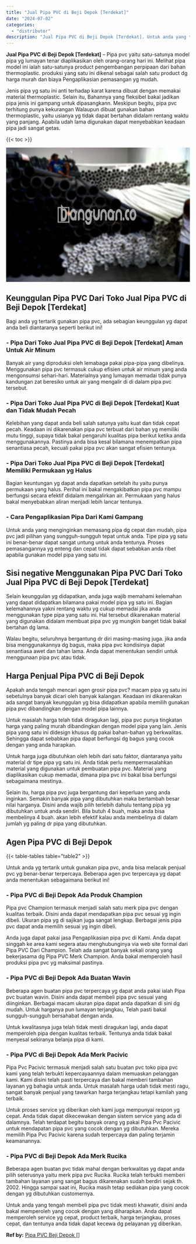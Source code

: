 ```yaml
---
title: "Jual Pipa PVC di Beji Depok [Terdekat]"
date: "2024-07-02"
categories: 
  - "distributor"
description: "Jual Pipa PVC di Beji Depok [Terdekat]. Untuk anda yang tengah membeli pipa pvc tidak mesti khawatir, disini anda bakal memperoleh yang cocok dengan yang dih..."
---
```


**Jual Pipa PVC di Beji Depok \[Terdekat\]** – Pipa pvc yaitu satu-satunya model pipa yg lumayan tenar diaplikasikan oleh orang-orang hari ini. Melihat pipa model ini ialah satu-satunya product pengembangan perpipaan dari bahan thermoplastic. produksi yang satu ini dikenal sebagai salah satu product dg harga murah dan biaya Pengaplikasian pemasangan yg mudah.

Jenis pipa yg satu ini anti terhadap karat karena dibuat dengan memakai material thermoplastic. Selain itu, Bahannya yang fleksibel bakal jadikan pipa jenis ini gampang untuk dipasangkann. Meskipun begitu, pipa pvc terhitung punya kekurangan Walaupun dibuat gunakan bahan thermoplastic, yaitu usianya yg tidak dapat bertahan didalam rentang waktu yang panjang. Apabila udah lama digunakan dapat menyebabkan keadaan pipa jadi sangat getas.

{{< toc >}}

![Jual Pipa PVC di Beji Depok [Terdekat]](/images/jaul-pipa-pvc-10.png)

## Keunggulan Pipa PVC Dari Toko Jual Pipa PVC di Beji Depok \[Terdekat\]

Bagi anda yg tertarik gunakan pipa pvc, ada sebagian keunggulan yg dapat anda beli diantaranya seperti berikut ini!

### \- Pipa Dari Toko Jual Pipa PVC di Beji Depok \[Terdekat\] Aman Untuk Air Minum

Banyak air yang diproduksi oleh lemabaga pakai pipa-pipa yang dibelinya. Menggunakan pipa pvc termasuk cukup efisien untuk air minum yang anda mengonsumsi sehari-hari. Materialnya yang lumayan memadai tidak punya kandungan zat beresiko untuk air yang mengalir di di dalam pipa pvc tersebut.

### \- Pipa Dari Toko Jual Pipa PVC di Beji Depok \[Terdekat\] Kuat dan Tidak Mudah Pecah

Kelebihan yang dapat anda beli salah satunya yaitu kuat dan tidak cepat pecah. Keadaan ini dikarenakan pipa pvc terbuat dari bahan yg memiliki mutu tinggi, supaya tidak bakal pengaruhi kualitas pipa berikut ketika anda menggunakannya. Pastinya anda bisa kesal bilamana menempatkan pipa senantiasa pecah, kecuali pakai pipa pvc akan sangat efisien tentunya.

### \- Pipa Dari Toko Jual Pipa PVC di Beji Depok \[Terdekat\] Memiliki Permukaan yg Halus

Bagian keuntungan yg dapat anda dapatkan setelah itu yaitu punya permukaan yang halus. Perihal ini bakal mengakibatkan pipa pvc mampu berfungsi secara efektif didalam mengalirkan air. Permukaan yang halus bakal menyebabkan aliran menjadi lebih lancar tentunya.

### \- Cara Pengaplikasian Pipa Dari Kami Gampang

Untuk anda yang menginginkan memasang pipa dg cepat dan mudah, pipa pvc jadi pilihan yang sungguh-sungguh tepat untuk anda. Tipe pipa yg satu ini benar-benar dapat sangat untung untuk anda tentunya. Proses pemasangannya yg enteng dan cepat tidak dapat sebabkan anda ribet apabila gunakan model pipa yang satu ini.

## Sisi negative Menggunakan Pipa PVC Dari Toko Jual Pipa PVC di Beji Depok \[Terdekat\]

Selain keunggulan yg didapatkan, anda juga wajib memahami kelemahan yang dapat didapatkan bilamana pakai model pipa yg satu ini. Bagian kelemahannya yakni rentang waktu yg cukup memadai jika anda menggunakan type pipa yang satu ini. Hal tersebut dikarenakan material yang digunakan didalam membuat pipa pvc yg mungkin banget tidak bakal bertahan dg lama.

Walau begitu, seluruhnya bergantung dr diri masing-masing juga. jika anda bisa menggunakannya dg bagus, maka pipa pvc kondisinya dapat senantiasa awet dan tahan lama. Anda dapat menentukan sendiri untuk menggunaan pipa pvc atau tidak.

## Harga Penjual Pipa PVC di Beji Depok

Apakah anda tengah mencari agen grosir pipa pvc? macam pipa yg satu ini sebetulnya banyak dicari oleh banyak kalangan. Keadaan ini dikarenakan ada sangat banyak keunggulan yg bisa didapatkan apabila memilih gunakan pipa pvc dibandingkan dengan model pipa lainnya.

Untuk masalah harga telah tidak diragukan lagi, pipa pvc punya tingkatan harga yang paling murah dibandingkan dengan model pipa yang lain. Jenis pipa yang satu ini didesign khusus dg pakai bahan-bahan yg berkwalitas. Sehingga dapat sebabkan pipa dapat berfungsi dg bagus yang cocok dengan yang anda harapkan.

Untuk harga juga dibutuhkan oleh lebih dari satu faktor, diantaranya yaitu material dr tipe pipa yg satu ini. Anda tidak perlu mempermasalahkan material yang digunakan untuk pembuatan pipa pvc. Material yang diaplikasikan cukup memadai, dimana pipa pvc ini bakal bisa berfungsi sebagaimana mestinya.

Selain itu, harga pipa pvc juga bergantung dari keperluan yang anda inginkan. Semakin banyak pipa yang dibutuhkan maka bertambah besar nilai harganya. Disini anda wajib pilih terlebih dahulu tentang pipa yg dibutuhkan untuk anda sendiri. Bila butuh 4 buah, maka anda bisa membelinya 4 buah. akan lebih efektif kalau anda membelinya di dalam jumlah yg paling dr pipa yang dibutuhkan.

## Agen Pipa PVC di Beji Depok

{{< table-tables table="table2" >}}

Untuk anda yg tertarik untuk gunakan pipa pvc, anda bisa melacak penjual pvc yg benar-benar terpercaya. Beberapa agen pvc terpercaya yg dapat anda menentukan sebagaimana berikut ini!

### \- Pipa PVC di Beji Depok Ada Produk Champion

Pipa pvc Champion termasuk menjadi salah satu merk pipa pvc dengan kualitas terbaik. Disini anda dapat mendapatkan pipa pvc sesuai yg ingin dibeli. Ukuran pipa yg di sajikan juga sangat lengkap. Berbagai jenis pipa pvc dapat anda memilih sesuai yg ingin dibeli.

Anda juga dapat pakai jasa Pengaplikasian pipa pvc di Kami. Anda dapat singgah ke area kami segera atau menghubunginya via web site formal dari Pipa PVC Dari Champion. Telah ada sangat banyak sekali orang yang bekerjasama dg Pipa PVC Merk Champion. Anda bakal memperoleh hasil produksi pipa pvc yg maksimal pastinya.

### \- Pipa PVC di Beji Depok Ada Buatan Wavin

Beberapa agen buatan pipa pvc terpercaya yg dapat anda pakai ialah Pipa pvc buatan wavin. Disini anda dapat membeli pipa pvc sesuai yang diinginkan. Berbagai macam ukuran pipa dapat anda dapatkan di sini dg mudah. Untuk harganya pun lumayan terjangkau, Telah pasti bakal sungguh-sungguh bersahabat dengan anda.

Untuk kwalitasnya juga telah tidak mesti diragukan lagi, anda dapat memperoleh pipa dengan kualitas terbaik. Tentunya anda tidak bakal menyesal sekiranya belanja pipa di kami.

### \- Pipa PVC di Beji Depok Ada Merk Pacivic

Pipa Pvc Pacivic termasuk menjadi salah satu buatan pvc toko pipa pvc kami yang telah terbukti kepercayaannya dalam memuaskan pelanggan kami. Kami disini telah pasti terpercaya dan bakal memberi tambahan layanan yg bahagia untuk anda. Untuk masalah harga udah tidak mesti ragu, sangat banyak penjual yang tawarkan harga terjangkau tetapi kamilah yang terbaik.

Untuk proses service yg diberikan oleh kami juga mempunyai respon yg cepat. Anda tidak dapat dikecewakan dengan sistem service yang ada di dalamnya. Telah terdapat begitu banyak orang yg pakai Pipa Pvc Pacivic untuk mendapatan pipa pvc yang cocok dengan yg dibutuhkan. Mereka memilih Pipa Pvc Pacivic karena sudah terpercaya dan paling terjamin keamanannya.

### \- Pipa PVC di Beji Depok Ada Merk Rucika

Beberapa agen buatan pvc tidak mahal dengan berkwalitas yg dapat anda pilih seterusnya yaitu merk pipa pvc Rucika. Rucika telah terbukti memberi tambahan layanan yang sangat bagus dikarenakan sudah berdiri sejak th. 2002. Hingga sampai saat ini, Rucika masih tetap sediakan pipa yang cocok dengan yg dibutuhkan customernya.

Untuk anda yang tengah membeli pipa pvc tidak mesti khawatir, disini anda bakal memperoleh yang cocok dengan yang diharapkan. Anda dapat memperoleh service yg cepat, product terbaik, harga terjangkau, proses cepat, dan tentunya anda tidak dapat kecewa dg pelayanan yg diberikan.

**Ref by:** [Pipa PVC Beji Depok []](https://id.wikipedia.org/wiki/Pipa)
